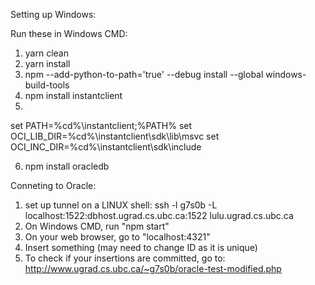 Setting up Windows:

Run these in Windows CMD:
1) yarn clean
2) yarn install
3) npm --add-python-to-path='true' --debug install --global windows-build-tools
4) npm install instantclient
5)
set PATH=%cd%\instantclient;%PATH%
set OCI_LIB_DIR=%cd%\instantclient\sdk\lib\msvc
set OCI_INC_DIR=%cd%\instantclient\sdk\include

6) npm install oracledb

Conneting to Oracle:
1) set up tunnel on a LINUX shell:
ssh -l g7s0b -L localhost:1522:dbhost.ugrad.cs.ubc.ca:1522 lulu.ugrad.cs.ubc.ca
2) On Windows CMD, run "npm start"
3) On your web browser, go to "localhost:4321"
4) Insert something (may need to change ID as it is unique)
5) To check if your insertions are committed, go to:
http://www.ugrad.cs.ubc.ca/~g7s0b/oracle-test-modified.php